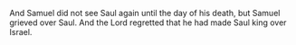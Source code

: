And Samuel did not see Saul again until the day of his death, but Samuel grieved over Saul. And the Lord regretted that he had made Saul king over Israel.
